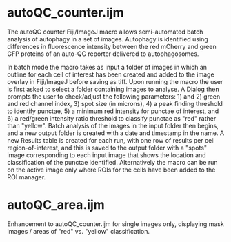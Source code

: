 # autoQC_counter.ijm

The autoQC counter Fiji/ImageJ macro allows semi-automated batch analysis of autophagy in a set of images. Autophagy is identified using differences in fluorescence intensity between the red mCherry and green GFP proteins of an auto-QC reporter delivered to autophagosomes. 

In batch mode the macro takes as input a folder of images in which an outline for each cell of interest has been created and added to the image overlay in Fiji/ImageJ before saving as tiff. Upon running the macro the user is first asked to select a folder containing images to analyse. A Dialog then prompts the user to check/adjust the following parameters: 1) and 2) green and red channel index, 3) spot size (in microns), 4) a peak finding threshold to identify punctae, 5) a minimum red intensity for punctae of interest, and 6) a red/green intensity ratio threshold to classify punctae as "red" rather than "yellow". Batch analysis of the images in the input folder then begins, and a new output folder is created with a date and timestamp in the name. A new Results table is created for each run, with one row of results per cell region-of-interest, and this is saved to the output folder with a "spots" image corresponding to each input image that shows the location and classification of the punctae identified. Alternatively the macro can be run on the active image only where ROIs for the cells have been added to the ROI manager.

# autoQC_area.ijm
Enhancement to autoQC_counter.ijm for single images only, displaying mask images / areas of "red" vs. "yellow" classification.

